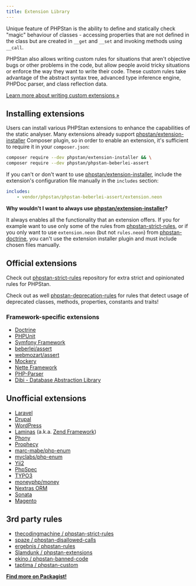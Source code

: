 ```yaml
---
title: Extension Library
---
```


Unique feature of PHPStan is the ability to define and statically check "magic" behaviour of classes - accessing properties that are not defined in the class but are created in `__get` and `__set` and invoking methods using `__call`.

PHPStan also allows writing custom rules for situations that aren't objective bugs or other problems in the code, but allow people avoid tricky situations or enforce the way they want to write their code. These custom rules take advantage of the abstract syntax tree, advanced type inference engine, PHPDoc parser, and class reflection data.

[Learn more about writing custom extensions »](/developing-extensions/extension-types)

Installing extensions
-------------------------

Users can install various PHPStan extensions to enhance the capabilities of the static analyser. Many extensions already support [phpstan/extension-installer](https://github.com/phpstan/extension-installer) Composer plugin, so in order to enable an extension, it's sufficient to require it in your `composer.json`:

```bash
composer require --dev phpstan/extension-installer && \
composer require --dev phpstan/phpstan-beberlei-assert
```

If you can't or don't want to use [phpstan/extension-installer](https://github.com/phpstan/extension-installer), include the extension's configuration file manually in the `includes` section:

```yaml
includes:
	- vendor/phpstan/phpstan-beberlei-assert/extension.neon
```

<div class="bg-blue-100 border-l-4 border-blue-500 text-blue-700 p-4 mb-4" role="alert">

**Why wouldn't I want to always use [phpstan/extension-installer](https://github.com/phpstan/extension-installer)?**

It always enables all the functionality that an extension offers. If you for example want to use only some of the rules from [phpstan-strict-rules](https://github.com/phpstan/phpstan-strict-rules), or if you only want to use `extension.neon` (but not `rules.neon`) from [phpstan-doctrine](https://github.com/phpstan/phpstan-doctrine), you can't use the extension installer plugin and must include chosen files manually.

</div>

Official extensions
---------------

Check out [phpstan-strict-rules](https://github.com/phpstan/phpstan-strict-rules) repository for extra strict and opinionated rules for PHPStan.

Check out as well [phpstan-deprecation-rules](https://github.com/phpstan/phpstan-deprecation-rules) for rules that detect usage of deprecated classes, methods, properties, constants and traits!

### Framework-specific extensions

* [Doctrine](https://github.com/phpstan/phpstan-doctrine)
* [PHPUnit](https://github.com/phpstan/phpstan-phpunit)
* [Symfony Framework](https://github.com/phpstan/phpstan-symfony)
* [beberlei/assert](https://github.com/phpstan/phpstan-beberlei-assert)
* [webmozart/assert](https://github.com/phpstan/phpstan-webmozart-assert)
* [Mockery](https://github.com/phpstan/phpstan-mockery)
* [Nette Framework](https://github.com/phpstan/phpstan-nette)
* [PHP-Parser](https://github.com/phpstan/phpstan-php-parser)
* [Dibi - Database Abstraction Library](https://github.com/phpstan/phpstan-dibi)

Unofficial extensions
-----------------

* [Laravel](https://github.com/nunomaduro/larastan)
* [Drupal](https://github.com/mglaman/phpstan-drupal)
* [WordPress](https://github.com/szepeviktor/phpstan-wordpress)
* [Laminas](https://github.com/Slamdunk/phpstan-laminas-framework) (a.k.a. [Zend Framework](https://github.com/Slamdunk/phpstan-zend-framework))
* [Phony](https://github.com/eloquent/phpstan-phony)
* [Prophecy](https://github.com/Jan0707/phpstan-prophecy)
* [marc-mabe/php-enum](https://github.com/marc-mabe/php-enum-phpstan)
* [myclabs/php-enum](https://github.com/timeweb/phpstan-enum)
* [Yii2](https://github.com/proget-hq/phpstan-yii2)
* [PhpSpec](https://github.com/proget-hq/phpstan-phpspec)
* [TYPO3](https://github.com/sascha-egerer/phpstan-typo3)
* [moneyphp/money](https://github.com/JohnstonCode/phpstan-moneyphp)
* [Nextras ORM](https://github.com/nextras/orm-phpstan)
* [Sonata](https://github.com/ekino/phpstan-sonata)
* [Magento](https://github.com/bitExpert/phpstan-magento)

3rd party rules
-----------------

* [thecodingmachine / phpstan-strict-rules](https://github.com/thecodingmachine/phpstan-strict-rules)
* [spaze / phpstan-disallowed-calls](https://github.com/spaze/phpstan-disallowed-calls)
* [ergebnis / phpstan-rules](https://github.com/ergebnis/phpstan-rules)
* [Slamdunk / phpstan-extensions](https://github.com/Slamdunk/phpstan-extensions)
* [ekino / phpstan-banned-code](https://github.com/ekino/phpstan-banned-code)
* [taptima / phpstan-custom](https://github.com/taptima/phpstan-custom)

[**Find more on Packagist!**](https://packagist.org/?type=phpstan-extension)
